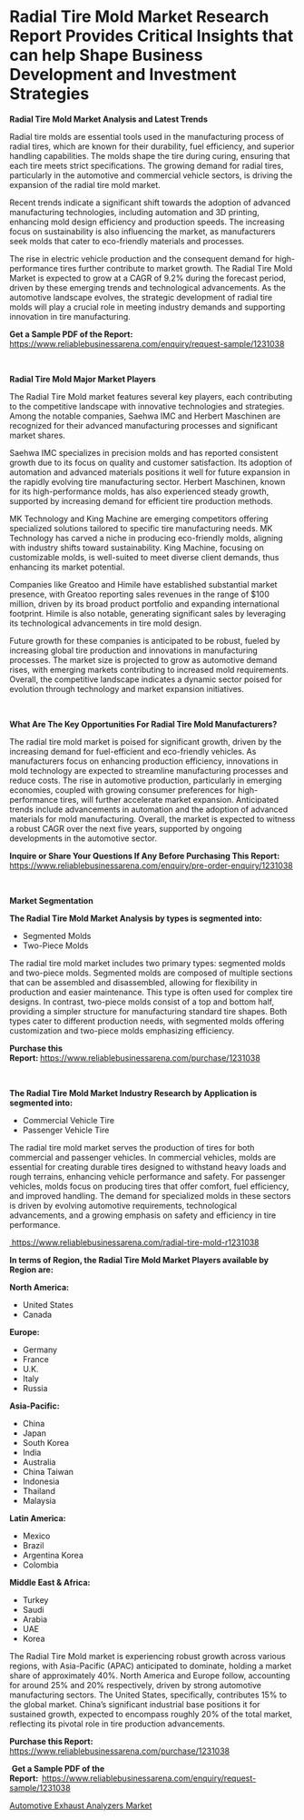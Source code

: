 <p><h1>Radial Tire Mold Market Research Report Provides Critical Insights that can help Shape Business Development and Investment Strategies</h1></p><p><strong>Radial Tire Mold Market Analysis and Latest Trends</strong></p>
<p><p>Radial tire molds are essential tools used in the manufacturing process of radial tires, which are known for their durability, fuel efficiency, and superior handling capabilities. The molds shape the tire during curing, ensuring that each tire meets strict specifications. The growing demand for radial tires, particularly in the automotive and commercial vehicle sectors, is driving the expansion of the radial tire mold market. </p><p>Recent trends indicate a significant shift towards the adoption of advanced manufacturing technologies, including automation and 3D printing, enhancing mold design efficiency and production speeds. The increasing focus on sustainability is also influencing the market, as manufacturers seek molds that cater to eco-friendly materials and processes. </p><p>The rise in electric vehicle production and the consequent demand for high-performance tires further contribute to market growth. The Radial Tire Mold Market is expected to grow at a CAGR of 9.2% during the forecast period, driven by these emerging trends and technological advancements. As the automotive landscape evolves, the strategic development of radial tire molds will play a crucial role in meeting industry demands and supporting innovation in tire manufacturing.</p></p>
<p><strong>Get a Sample PDF of the Report:&nbsp;</strong> <a href="https://www.reliablebusinessarena.com/enquiry/request-sample/1231038?utm_campaign=2185&utm_medium=2&utm_source=Github&utm_content=ia&utm_term=31032025&utm_id=radial-tire-mold">https://www.reliablebusinessarena.com/enquiry/request-sample/1231038</a></p>
<p>&nbsp;</p>
<p><strong>Radial Tire Mold Major Market Players</strong></p>
<p><p>The Radial Tire Mold market features several key players, each contributing to the competitive landscape with innovative technologies and strategies. Among the notable companies, Saehwa IMC and Herbert Maschinen are recognized for their advanced manufacturing processes and significant market shares. </p><p>Saehwa IMC specializes in precision molds and has reported consistent growth due to its focus on quality and customer satisfaction. Its adoption of automation and advanced materials positions it well for future expansion in the rapidly evolving tire manufacturing sector. Herbert Maschinen, known for its high-performance molds, has also experienced steady growth, supported by increasing demand for efficient tire production methods.</p><p>MK Technology and King Machine are emerging competitors offering specialized solutions tailored to specific tire manufacturing needs. MK Technology has carved a niche in producing eco-friendly molds, aligning with industry shifts toward sustainability. King Machine, focusing on customizable molds, is well-suited to meet diverse client demands, thus enhancing its market potential.</p><p>Companies like Greatoo and Himile have established substantial market presence, with Greatoo reporting sales revenues in the range of $100 million, driven by its broad product portfolio and expanding international footprint. Himile is also notable, generating significant sales by leveraging its technological advancements in tire mold design.</p><p>Future growth for these companies is anticipated to be robust, fueled by increasing global tire production and innovations in manufacturing processes. The market size is projected to grow as automotive demand rises, with emerging markets contributing to increased mold requirements. Overall, the competitive landscape indicates a dynamic sector poised for evolution through technology and market expansion initiatives.</p></p>
<p>&nbsp;</p>
<p><strong>What Are The Key Opportunities For Radial Tire Mold Manufacturers?</strong></p>
<p><p>The radial tire mold market is poised for significant growth, driven by the increasing demand for fuel-efficient and eco-friendly vehicles. As manufacturers focus on enhancing production efficiency, innovations in mold technology are expected to streamline manufacturing processes and reduce costs. The rise in automotive production, particularly in emerging economies, coupled with growing consumer preferences for high-performance tires, will further accelerate market expansion. Anticipated trends include advancements in automation and the adoption of advanced materials for mold manufacturing. Overall, the market is expected to witness a robust CAGR over the next five years, supported by ongoing developments in the automotive sector.</p></p>
<p><strong>Inquire or Share Your Questions If Any Before Purchasing This Report:</strong> <a href="https://www.reliablebusinessarena.com/enquiry/pre-order-enquiry/1231038?utm_campaign=2185&utm_medium=2&utm_source=Github&utm_content=ia&utm_term=31032025&utm_id=radial-tire-mold">https://www.reliablebusinessarena.com/enquiry/pre-order-enquiry/1231038</a></p>
<p>&nbsp;</p>
<p><strong>Market Segmentation</strong></p>
<p><strong>The Radial Tire Mold Market Analysis by types is segmented into:</strong></p>
<p><ul><li>Segmented Molds</li><li>Two-Piece Molds</li></ul></p>
<p><p>The radial tire mold market includes two primary types: segmented molds and two-piece molds. Segmented molds are composed of multiple sections that can be assembled and disassembled, allowing for flexibility in production and easier maintenance. This type is often used for complex tire designs. In contrast, two-piece molds consist of a top and bottom half, providing a simpler structure for manufacturing standard tire shapes. Both types cater to different production needs, with segmented molds offering customization and two-piece molds emphasizing efficiency.</p></p>
<p><strong>Purchase this Report:&nbsp;</strong><a href="https://www.reliablebusinessarena.com/purchase/1231038?utm_campaign=2185&utm_medium=2&utm_source=Github&utm_content=ia&utm_term=31032025&utm_id=radial-tire-mold">https://www.reliablebusinessarena.com/purchase/1231038</a></p>
<p>&nbsp;</p>
<p><strong>The Radial Tire Mold Market Industry Research by Application is segmented into:</strong></p>
<p><ul><li>Commercial Vehicle Tire</li><li>Passenger Vehicle Tire</li></ul></p>
<p><p>The radial tire mold market serves the production of tires for both commercial and passenger vehicles. In commercial vehicles, molds are essential for creating durable tires designed to withstand heavy loads and rough terrains, enhancing vehicle performance and safety. For passenger vehicles, molds focus on producing tires that offer comfort, fuel efficiency, and improved handling. The demand for specialized molds in these sectors is driven by evolving automotive requirements, technological advancements, and a growing emphasis on safety and efficiency in tire performance.</p></p>
<p><a href="https://www.reliablebusinessarena.com/radial-tire-mold-r1231038?utm_campaign=2185&utm_medium=2&utm_source=Github&utm_content=ia&utm_term=31032025&utm_id=radial-tire-mold">&nbsp;https://www.reliablebusinessarena.com/radial-tire-mold-r1231038</a></p>
<p><strong>In terms of Region, the Radial Tire Mold Market Players available by Region are:</strong></p>
<p>
    <p> <strong> North America: </strong>
        <ul>
            <li>United States</li>
            <li>Canada</li>
        </ul>
        </p> 
    <p> <strong> Europe: </strong>
        <ul>
            <li>Germany</li>
            <li>France</li>
            <li>U.K.</li>
            <li>Italy</li>
            <li>Russia</li>
        </ul>
        </p> 
    <p> <strong> Asia-Pacific: </strong>
        <ul>
            <li>China</li>
            <li>Japan</li>
            <li>South Korea</li>
            <li>India</li>
            <li>Australia</li>
            <li>China Taiwan</li>
            <li>Indonesia</li>
            <li>Thailand</li>
            <li>Malaysia</li>
        </ul>
        </p> 
    <p> <strong> Latin America: </strong>
        <ul>
            <li>Mexico</li>
            <li>Brazil</li>
            <li>Argentina Korea</li>
            <li>Colombia</li>
        </ul>
        </p> 
    <p> <strong> Middle East & Africa: </strong>
        <ul>
            <li>Turkey</li>
            <li>Saudi</li>
            <li>Arabia</li>
            <li>UAE</li>
            <li>Korea</li>
        </ul>
    </p>
    </p>
<p><p>The Radial Tire Mold market is experiencing robust growth across various regions, with Asia-Pacific (APAC) anticipated to dominate, holding a market share of approximately 40%. North America and Europe follow, accounting for around 25% and 20% respectively, driven by strong automotive manufacturing sectors. The United States, specifically, contributes 15% to the global market. China’s significant industrial base positions it for sustained growth, expected to encompass roughly 20% of the total market, reflecting its pivotal role in tire production advancements.</p></p>
<p><strong>Purchase this Report: </strong><a href="https://www.reliablebusinessarena.com/purchase/1231038?utm_campaign=2185&utm_medium=2&utm_source=Github&utm_content=ia&utm_term=31032025&utm_id=radial-tire-mold">https://www.reliablebusinessarena.com/purchase/1231038</a></p>
<p>&nbsp;<strong>Get a Sample PDF of the Report:&nbsp;&nbsp;</strong><a href="https://www.reliablebusinessarena.com/enquiry/request-sample/1231038?utm_campaign=2185&utm_medium=2&utm_source=Github&utm_content=ia&utm_term=31032025&utm_id=radial-tire-mold">https://www.reliablebusinessarena.com/enquiry/request-sample/1231038</a></p>
<p><strong></strong></p>
<p><p><a href="https://github.com/luckyshygirl/Market-Research-Report-List-7/blob/main/automotive-exhaust-analyzers-market.md?utm_campaign=2185&utm_medium=2&utm_source=Github&utm_content=ia&utm_term=31032025&utm_id=radial-tire-mold">Automotive Exhaust Analyzers Market</a></p></p>